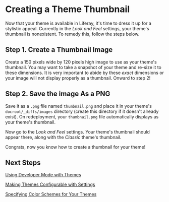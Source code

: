# Creating a Theme Thumbnail

Now that your theme is available in Liferay, it's time to dress it up for a
stylistic appeal. Currently in the *Look and Feel* settings, your theme's
thumbnail is nonexistent. To remedy this, follow the steps below.

## Step 1. Create a Thumbnail Image

Create a 150 pixels wide by 120 pixels high image to use as your theme's 
thumbnail. You may want to take a snapshot of your theme and re-size it to these 
dimensions. It is very important to abide by these *exact* dimensions or your 
image will not display properly as a thumbnail. Onward to step 2!

## Step 2. Save the image As a PNG

Save it as a `.png` file named `thumbnail.png` and place it in your theme's 
`docroot/_diffs/images` directory (create this directory if it doesn't already 
exist). On redeployment, your `thumbnail.png` file automatically displays as 
your theme's thumbnail.

Now go to the *Look and Feel* settings. Your theme's thumbnail should appear
there, along with the *Classic* theme's thumbnail.

Congrats, now you know how to create a thumbnail for your theme!

## Next Steps

 <!-- URL will probably need updated when added to the new devsite-->
 [Using Developer Mode with Themes](/tutorials/-/knowledge_base/using-developer-mode)
 
 [Making Themes Configurable with Settings](/tutorials/-/knowledge_base/making-themes-configurable)

 [Specifying Color Schemes for Your Themes](/tutorials/-/knowledge_base/specifying-color-schemes-for-your-theme)
